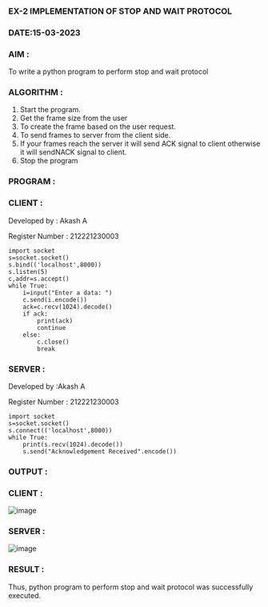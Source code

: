 ### EX-2 IMPLEMENTATION OF STOP AND WAIT PROTOCOL

### DATE:15-03-2023

### AIM :

To write a python program to perform stop and wait protocol

### ALGORITHM :

1. Start the program.
2. Get the frame size from the user
3. To create the frame based on the user request.
4. To send frames to server from the client side.
5. If your frames reach the server it will send ACK signal to client otherwise it will sendNACK signal to        client.
6. Stop the program

### PROGRAM :

### CLIENT :

Developed by : Akash A

Register Number : 212221230003
```
import socket
s=socket.socket()
s.bind(('localhost',8000))
s.listen(5)
c,addr=s.accept()
while True:
    i=input("Enter a data: ")
    c.send(i.encode())
    ack=c.recv(1024).decode()
    if ack:
        print(ack)
        continue
    else:
        c.close()
        break
```        

### SERVER :

 Developed by :Akash A

Register Number : 212221230003
```
import socket
s=socket.socket()
s.connect(('localhost',8000))
while True:
    print(s.recv(1024).decode())
    s.send("Acknowledgement Received".encode())
```

### OUTPUT :

### CLIENT :

![image](https://github.com/Anandanaruvi/EX-2/assets/120443233/15a6c033-f9af-47e4-87fd-9a826911d3cc)

### SERVER :

![image](https://github.com/Anandanaruvi/EX-2/assets/120443233/5dd1fdd9-5be8-459d-ae46-592f5dca7a92)

### RESULT :

Thus, python program to perform stop and wait protocol was successfully executed.
